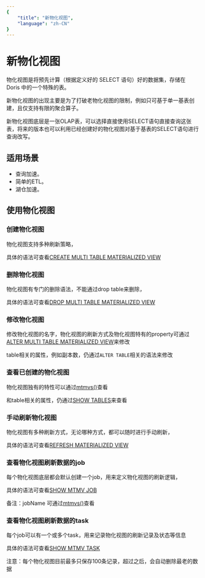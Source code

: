 ```yaml
---
{
    "title": "新物化视图",
    "language": "zh-CN"
}
---
```


<!--
Licensed to the Apache Software Foundation (ASF) under one
or more contributor license agreements.  See the NOTICE file
distributed with this work for additional information
regarding copyright ownership.  The ASF licenses this file
to you under the Apache License, Version 2.0 (the
"License"); you may not use this file except in compliance
with the License.  You may obtain a copy of the License at

  http://www.apache.org/licenses/LICENSE-2.0

Unless required by applicable law or agreed to in writing,
software distributed under the License is distributed on an
"AS IS" BASIS, WITHOUT WARRANTIES OR CONDITIONS OF ANY
KIND, either express or implied.  See the License for the
specific language governing permissions and limitations
under the License.
-->

# 新物化视图

物化视图是将预先计算（根据定义好的 SELECT 语句）好的数据集，存储在 Doris 中的一个特殊的表。

新物化视图的出现主要是为了打破老物化视图的限制，例如只可基于单一基表创建，且仅支持有限的聚合算子。

新物化视图底层是一张OLAP表，可以选择直接使用SELECT语句直接查询这张表，将来的版本也可以利用已经创建好的物化视图对基于基表的SELECT语句进行查询改写。

## 适用场景

- 查询加速。
- 简单的ETL。
- 湖仓加速。

## 使用物化视图

### 创建物化视图

物化视图支持多种刷新策略，

具体的语法可查看[CREATE MULTI TABLE MATERIALIZED VIEW](../sql-manual/sql-reference/Data-Definition-Statements/Create/CREATE-MULTI-TABLE-MATERIALIZED-VIEW.md)

### 删除物化视图
物化视图有专门的删除语法，不能通过drop table来删除，

具体的语法可查看[DROP MULTI TABLE MATERIALIZED VIEW](../sql-manual/sql-reference/Data-Definition-Statements/Drop/DROP-MULTI-TABLE-MATERIALIZED-VIEW.md)

### 修改物化视图

修改物化视图的名字，物化视图的刷新方式及物化视图特有的property可通过[ALTER MULTI TABLE MATERIALIZED VIEW](../sql-manual/sql-reference/Data-Definition-Statements/Alter/ALTER-MULTI-TABLE-MATERIALIZED-VIEW.md)来修改

table相关的属性，例如副本数，仍通过`ALTER TABLE`相关的语法来修改

### 查看已创建的物化视图

物化视图独有的特性可以通过[mtmvs()](../sql-manual/sql-functions/table-functions/mtmvs.md)查看

和table相关的属性，仍通过[SHOW TABLES](../sql-manual/sql-reference/Show-Statements/SHOW-TABLES.md)来查看

### 手动刷新物化视图

物化视图有多种刷新方式，无论哪种方式，都可以随时进行手动刷新，

具体的语法可查看[REFRESH MATERIALIZED VIEW](../sql-manual/sql-reference/Utility-Statements/REFRESH-MATERIALIZED-VIEW.md)

### 查看物化视图刷新数据的job

每个物化视图底层都会默认创建一个job，用来定义物化视图的刷新逻辑，

具体的语法可查看[SHOW MTMV JOB](../sql-manual/sql-reference/Show-Statements/SHOW-MTMV-JOB.md)

备注：jobName 可通过[mtmvs()](../sql-manual/sql-functions/table-functions/mtmvs.md)查看

### 查看物化视图刷新数据的task

每个job可以有一个或多个task，用来记录物化视图的刷新记录及状态等信息

具体的语法可查看[SHOW MTMV TASK](../sql-manual/sql-reference/Show-Statements/SHOW-MTMV-TASK.md)

注意：每个物化视图目前最多只保存100条记录，超过之后，会自动删除最老的数据